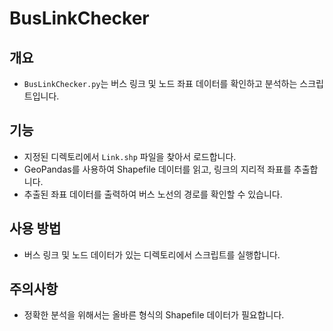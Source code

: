 # BusLinkChecker

## 개요
- `BusLinkChecker.py`는 버스 링크 및 노드 좌표 데이터를 확인하고 분석하는 스크립트입니다.

## 기능
- 지정된 디렉토리에서 `Link.shp` 파일을 찾아서 로드합니다.
- GeoPandas를 사용하여 Shapefile 데이터를 읽고, 링크의 지리적 좌표를 추출합니다.
- 추출된 좌표 데이터를 출력하여 버스 노선의 경로를 확인할 수 있습니다.

## 사용 방법
- 버스 링크 및 노드 데이터가 있는 디렉토리에서 스크립트를 실행합니다.

## 주의사항
- 정확한 분석을 위해서는 올바른 형식의 Shapefile 데이터가 필요합니다.
